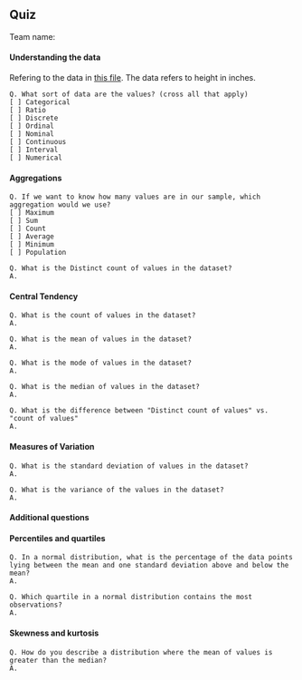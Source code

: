 ## Quiz
 
Team name: 

#### Understanding the data
Refering to the data in [this file](https://github.com/neuefische/descriptive_statistics_practice/blob/main/Observations.txt).
The data refers to height in inches.  

```
Q. What sort of data are the values? (cross all that apply)
[ ] Categorical
[ ] Ratio
[ ] Discrete
[ ] Ordinal
[ ] Nominal
[ ] Continuous
[ ] Interval
[ ] Numerical
```

#### Aggregations

```
Q. If we want to know how many values are in our sample, which aggregation would we use?
[ ] Maximum
[ ] Sum
[ ] Count
[ ] Average
[ ] Minimum
[ ] Population
```

```
Q. What is the Distinct count of values in the dataset?
A. 
```

#### Central Tendency


```
Q. What is the count of values in the dataset?
A. 
```

```
Q. What is the mean of values in the dataset?
A. 

```

```
Q. What is the mode of values in the dataset?
A. 
```

```
Q. What is the median of values in the dataset?
A. 
```

```
Q. What is the difference between "Distinct count of values" vs. "count of values"
A. 
```


#### Measures of Variation

```
Q. What is the standard deviation of values in the dataset?
A. 
```
```
Q. What is the variance of the values in the dataset?
A. 
```


#### Additional questions



#### Percentiles and quartiles

```
Q. In a normal distribution, what is the percentage of the data points lying between the mean and one standard deviation above and below the mean?
A.  
```

```
Q. Which quartile in a normal distribution contains the most observations?
A.
```

#### Skewness and kurtosis

```
Q. How do you describe a distribution where the mean of values is greater than the median? 
A. 
```



